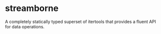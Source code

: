 # streamborne
A completely statically typed superset of itertools that provides a fluent API for data operations.
